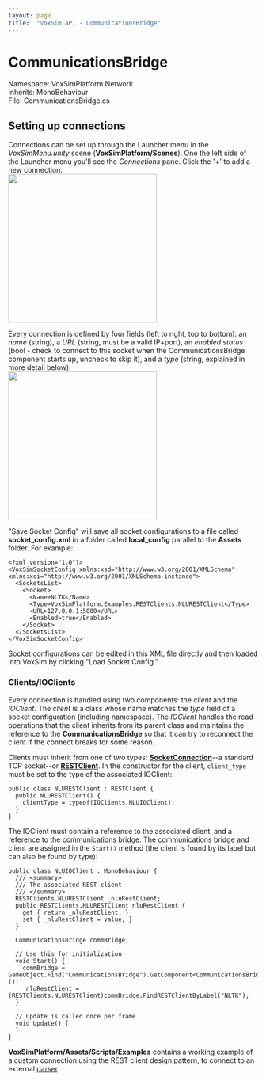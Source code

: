 ```yaml
---
layout: page
title:  "VoxSim API - CommunicationsBridge"
---
```

# CommunicationsBridge
Namespace: VoxSimPlatform.Network\
Inherits: MonoBehaviour\
File: CommunicationsBridge.cs

## Setting up connections
Connections can be set up through the Launcher menu in the *VoxSimMenu.unity* scene (**VoxSimPlatform/Scenes**).  One the left side of the Launcher menu you'll see the *Connections* pane.  Click the '+' to add a new connection.\
<img src="../../../images/CommunicationsBridge1.png" width="300">

Every connection is defined by four fields (left to right, top to bottom): an *name* (string), a *URL* (string, must be a valid IP+port), an *enabled status* (bool - check to connect to this socket when the CommunicationsBridge component starts up, uncheck to skip it), and a *type* (string, explained in more detail below).\
<img src="../../../images/CommunicationsBridge2.png" width="300">

"Save Socket Config" will save all socket configurations to a file called **socket_config.xml** in a folder called **local_config** parallel to the **Assets** folder.  For example:
```
<?xml version="1.0"?>
<VoxSimSocketConfig xmlns:xsd="http://www.w3.org/2001/XMLSchema" xmlns:xsi="http://www.w3.org/2001/XMLSchema-instance">
  <SocketsList>
    <Socket>
      <Name>NLTK</Name>
      <Type>VoxSimPlatform.Examples.RESTClients.NLURESTClient</Type>
      <URL>127.0.0.1:5000</URL>
      <Enabled>true</Enabled>
    </Socket>
  </SocketsList>
</VoxSimSocketConfig>
```
Socket configurations can be edited in this XML file directly and then loaded into VoxSim by clicking "Load Socket Config."

### Clients/IOClients
Every connection is handled using two components: the *client* and the *IOClient*.  The *client* is a class whose name matches the *type* field of a socket configuration (including namespace).  The *IOClient* handles the read operations that the client inherits from its parent class and maintains the reference to the **CommunicationsBridge** so that it can try to reconnect the client if the connect breaks for some reason.

Clients must inherit from one of two types: **[SocketConnection](SocketConnection)**--a standard TCP socket--or **[RESTClient](RESTClient)**.  In the constructor for the client, `client_type` must be set to the type of the associated IOClient:
```
public class NLURESTClient : RESTClient {
  public NLURESTClient() {
    clientType = typeof(IOClients.NLUIOClient);
  }
}
```

The IOClient must contain a reference to the associated client, and a reference to the communications bridge.  The communications bridge and client are assigned in the `Start()` method (the client is found by its label but can also be found by type):
```
public class NLUIOClient : MonoBehaviour {
  /// <summary>
  /// The associated REST client
  /// </summary>
  RESTClients.NLURESTClient _nluRestClient;
  public RESTClients.NLURESTClient nluRestClient {
    get { return _nluRestClient; }
    set { _nluRestClient = value; }
  }

  CommunicationsBridge commBridge;
  
  // Use this for initialization
  void Start() {
    commBridge = GameObject.Find("CommunicationsBridge").GetComponent<CommunicationsBridge>();
    _nluRestClient = (RESTClients.NLURESTClient)commBridge.FindRESTClientByLabel("NLTK");
  }

  // Update is called once per frame
  void Update() {
  }
}
```

**VoxSimPlatform/Assets/Scripts/Examples** contains a working example of a custom connection using the REST client design pattern, to connect to an external [parser](../NLU/INLParser).
